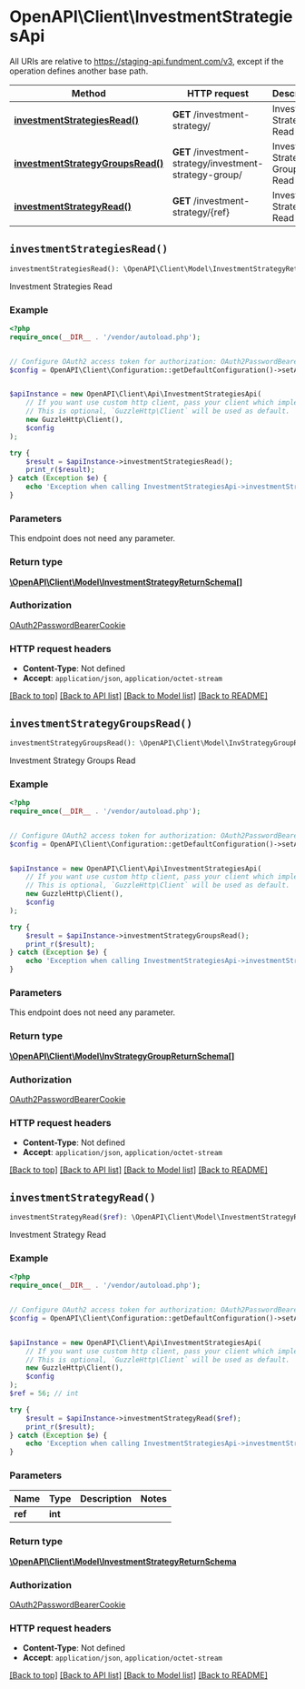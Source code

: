 # OpenAPI\Client\InvestmentStrategiesApi

All URIs are relative to https://staging-api.fundment.com/v3, except if the operation defines another base path.

| Method | HTTP request | Description |
| ------------- | ------------- | ------------- |
| [**investmentStrategiesRead()**](InvestmentStrategiesApi.md#investmentStrategiesRead) | **GET** /investment-strategy/ | Investment Strategies Read |
| [**investmentStrategyGroupsRead()**](InvestmentStrategiesApi.md#investmentStrategyGroupsRead) | **GET** /investment-strategy/investment-strategy-group/ | Investment Strategy Groups Read |
| [**investmentStrategyRead()**](InvestmentStrategiesApi.md#investmentStrategyRead) | **GET** /investment-strategy/{ref} | Investment Strategy Read |


## `investmentStrategiesRead()`

```php
investmentStrategiesRead(): \OpenAPI\Client\Model\InvestmentStrategyReturnSchema[]
```

Investment Strategies Read

### Example

```php
<?php
require_once(__DIR__ . '/vendor/autoload.php');


// Configure OAuth2 access token for authorization: OAuth2PasswordBearerCookie
$config = OpenAPI\Client\Configuration::getDefaultConfiguration()->setAccessToken('YOUR_ACCESS_TOKEN');


$apiInstance = new OpenAPI\Client\Api\InvestmentStrategiesApi(
    // If you want use custom http client, pass your client which implements `GuzzleHttp\ClientInterface`.
    // This is optional, `GuzzleHttp\Client` will be used as default.
    new GuzzleHttp\Client(),
    $config
);

try {
    $result = $apiInstance->investmentStrategiesRead();
    print_r($result);
} catch (Exception $e) {
    echo 'Exception when calling InvestmentStrategiesApi->investmentStrategiesRead: ', $e->getMessage(), PHP_EOL;
}
```

### Parameters

This endpoint does not need any parameter.

### Return type

[**\OpenAPI\Client\Model\InvestmentStrategyReturnSchema[]**](../Model/InvestmentStrategyReturnSchema.md)

### Authorization

[OAuth2PasswordBearerCookie](../../README.md#OAuth2PasswordBearerCookie)

### HTTP request headers

- **Content-Type**: Not defined
- **Accept**: `application/json`, `application/octet-stream`

[[Back to top]](#) [[Back to API list]](../../README.md#endpoints)
[[Back to Model list]](../../README.md#models)
[[Back to README]](../../README.md)

## `investmentStrategyGroupsRead()`

```php
investmentStrategyGroupsRead(): \OpenAPI\Client\Model\InvStrategyGroupReturnSchema[]
```

Investment Strategy Groups Read

### Example

```php
<?php
require_once(__DIR__ . '/vendor/autoload.php');


// Configure OAuth2 access token for authorization: OAuth2PasswordBearerCookie
$config = OpenAPI\Client\Configuration::getDefaultConfiguration()->setAccessToken('YOUR_ACCESS_TOKEN');


$apiInstance = new OpenAPI\Client\Api\InvestmentStrategiesApi(
    // If you want use custom http client, pass your client which implements `GuzzleHttp\ClientInterface`.
    // This is optional, `GuzzleHttp\Client` will be used as default.
    new GuzzleHttp\Client(),
    $config
);

try {
    $result = $apiInstance->investmentStrategyGroupsRead();
    print_r($result);
} catch (Exception $e) {
    echo 'Exception when calling InvestmentStrategiesApi->investmentStrategyGroupsRead: ', $e->getMessage(), PHP_EOL;
}
```

### Parameters

This endpoint does not need any parameter.

### Return type

[**\OpenAPI\Client\Model\InvStrategyGroupReturnSchema[]**](../Model/InvStrategyGroupReturnSchema.md)

### Authorization

[OAuth2PasswordBearerCookie](../../README.md#OAuth2PasswordBearerCookie)

### HTTP request headers

- **Content-Type**: Not defined
- **Accept**: `application/json`, `application/octet-stream`

[[Back to top]](#) [[Back to API list]](../../README.md#endpoints)
[[Back to Model list]](../../README.md#models)
[[Back to README]](../../README.md)

## `investmentStrategyRead()`

```php
investmentStrategyRead($ref): \OpenAPI\Client\Model\InvestmentStrategyReturnSchema
```

Investment Strategy Read

### Example

```php
<?php
require_once(__DIR__ . '/vendor/autoload.php');


// Configure OAuth2 access token for authorization: OAuth2PasswordBearerCookie
$config = OpenAPI\Client\Configuration::getDefaultConfiguration()->setAccessToken('YOUR_ACCESS_TOKEN');


$apiInstance = new OpenAPI\Client\Api\InvestmentStrategiesApi(
    // If you want use custom http client, pass your client which implements `GuzzleHttp\ClientInterface`.
    // This is optional, `GuzzleHttp\Client` will be used as default.
    new GuzzleHttp\Client(),
    $config
);
$ref = 56; // int

try {
    $result = $apiInstance->investmentStrategyRead($ref);
    print_r($result);
} catch (Exception $e) {
    echo 'Exception when calling InvestmentStrategiesApi->investmentStrategyRead: ', $e->getMessage(), PHP_EOL;
}
```

### Parameters

| Name | Type | Description  | Notes |
| ------------- | ------------- | ------------- | ------------- |
| **ref** | **int**|  | |

### Return type

[**\OpenAPI\Client\Model\InvestmentStrategyReturnSchema**](../Model/InvestmentStrategyReturnSchema.md)

### Authorization

[OAuth2PasswordBearerCookie](../../README.md#OAuth2PasswordBearerCookie)

### HTTP request headers

- **Content-Type**: Not defined
- **Accept**: `application/json`, `application/octet-stream`

[[Back to top]](#) [[Back to API list]](../../README.md#endpoints)
[[Back to Model list]](../../README.md#models)
[[Back to README]](../../README.md)
